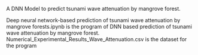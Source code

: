 A DNN Model to predict tsunami wave attenuation by mangrove forest.

Deep neural network-based prediction of tsunami wave attenuation by mangrove forests.ipynb is the program of DNN based prediction of tsunami wave attenuation by mangrove forest.
Numerical_Experimental_Results_Wave_Attenuation.csv is the dataset for the program
